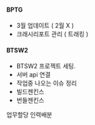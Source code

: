 



#### BPTG
 - 3월 업데이트 ( 2월 X )
 - 크래시리포트 관리 ( 트래킹 )


#### BTSW2
- BTSW2 프로젝트 세팅.
 - 서버 api 연결
 - 작업중 나오는 이슈 정리
 - 빌드젠킨스
 - 번들젠킨스


업무할당
인력배분 

